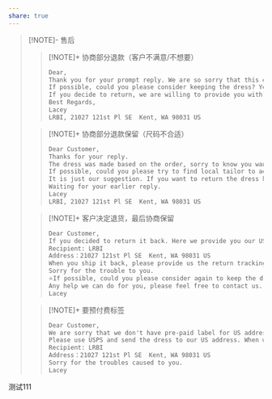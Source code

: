 ```yaml
---
share: true
---
```

> [!NOTE]- 售后
>> [!NOTE]+ 协商部分退款（客户不满意/不想要）
>>```txt
>>Dear,
>>Thank you for your prompt reply. We are so sorry that this dress doesn't satisfy you.
>>If possible, could you please consider keeping the dress? You can use this dress for other events. If you are willing to keep the dress, we will apply partial refund for you. You also don't have the trouble to return it back. How do you think? We really want to provide you a best solution to save your time and money. Please consider.
>>If you decide to return, we are willing to provide you with our US return address. We respect your final decision.
>>Best Regards,
>>Lacey
>>LRBI, 21027 121st Pl SE  Kent, WA 98031 US
>>``` 
>
>> [!NOTE]+ 协商部分退款保留（尺码不合适）
>>```txt
>>Dear Customer,
>>Thanks for your reply.
>>The dress was made based on the order, sorry to know you want to return the dress back.
>>If possible, could you please try to find local tailor to adjust it? You could keep the dress meanwhile we will apply partial refund for you. You also don't have the trouble to return it back. How do you think? We really want to provide you a best solution to save your time and money. Please consider.
>>It is just our suggestion. If you want to return the dress back, we will provide you with our US address. We respect your final decision and really want to offer good customer service.
>>Waiting for your earlier reply.
>>Lacey
>>LRBI, 21027 121st Pl SE  Kent, WA 98031 US
>>``` 
>
>> [!NOTE]+ 客户决定退货，最后协商保留
>>```txt
>>Dear Customer,
>>If you decided to return it back. Here we provide you our US return address:
>>Recipient: LRBI
>>Address：21027 121st Pl SE  Kent, WA 98031 US
>>When you ship it back, please provide us the return tracking number. We will issue the full refund once we receive the return dress and confirm it's in original condition.
>>Sorry for the trouble to you.
>>⭐If possible, could you please consider again to keep the dress for resell in local to get a good income? We will try to apply partial refund of the dress for you. How do you think? We respect your final decision anyway.
>>Any help we can do for you, please feel free to contact us.
>>Lacey
>>```
>
>> [!NOTE]+ 要预付费标签
>>```txt
>>Dear Customer,
>>We are sorry that we don't have pre-paid label for US address.
>>Please use USPS and send the dress to our US address. When we receive the dress, we will issue full refund for this order, and we will apply reimbursement for your shipping cost. Is this solution okay for you?
>>Recipient: LRBI
>>Address：21027 121st Pl SE  Kent, WA 98031 US
>>Sorry for the troubles caused to you.
>>Lacey
>>```

测试111